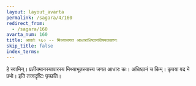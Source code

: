 ```yaml
---
layout: layout_avarta
permalink: /sagara/4/160
redirect_from:
  - /sagara/160
avarta_num: 160
title: आवर्तः १६० -- मिथ्याजगत आधाराधिष्ठानविषयकप्रश्नः
skip_title: false
index_terms: 
---
```


हे स्वामिन्।
प्रतीयमानस्यापारस्य मिथ्याभूतस्यास्य जगत आधारः कः। अधिष्ठानं च किम्।
कृपया वद मे प्रभो। इति तत्त्वदृष्टिः पृच्छति।
